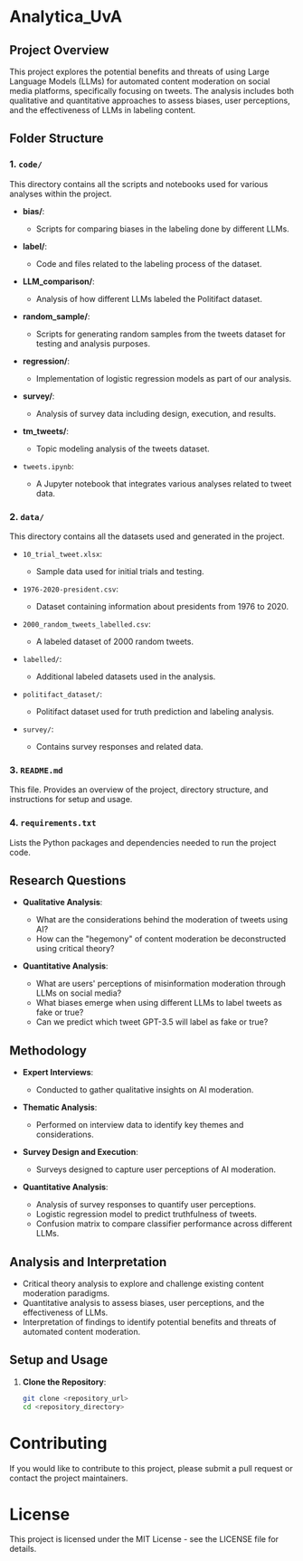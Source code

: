 # Analytica_UvA

## Project Overview
This project explores the potential benefits and threats of using Large Language Models (LLMs) for automated content moderation on social media platforms, specifically focusing on tweets. The analysis includes both qualitative and quantitative approaches to assess biases, user perceptions, and the effectiveness of LLMs in labeling content.

## Folder Structure
### 1. `code/`
This directory contains all the scripts and notebooks used for various analyses within the project.

- **bias/**: 
  - Scripts for comparing biases in the labeling done by different LLMs.
  
- **label/**:
  - Code and files related to the labeling process of the dataset.
  
- **LLM_comparison/**:
  - Analysis of how different LLMs labeled the Politifact dataset.
  
- **random_sample/**:
  - Scripts for generating random samples from the tweets dataset for testing and analysis purposes.
  
- **regression/**:
  - Implementation of logistic regression models as part of our analysis.
  
- **survey/**:
  - Analysis of survey data including design, execution, and results.
  
- **tm_tweets/**:
  - Topic modeling analysis of the tweets dataset.
  
- `tweets.ipynb`:
  - A Jupyter notebook that integrates various analyses related to tweet data.

### 2. `data/`
This directory contains all the datasets used and generated in the project.

- `10_trial_tweet.xlsx`:
  - Sample data used for initial trials and testing.

- `1976-2020-president.csv`:
  - Dataset containing information about presidents from 1976 to 2020.
  
- `2000_random_tweets_labelled.csv`:
  - A labeled dataset of 2000 random tweets.
  
- `labelled/`:
  - Additional labeled datasets used in the analysis.
  
- `politifact_dataset/`:
  - Politifact dataset used for truth prediction and labeling analysis.
  
- `survey/`:
  - Contains survey responses and related data.

### 3. `README.md`
This file. Provides an overview of the project, directory structure, and instructions for setup and usage.

### 4. `requirements.txt`
Lists the Python packages and dependencies needed to run the project code.

## Research Questions
- **Qualitative Analysis**:
  - What are the considerations behind the moderation of tweets using AI?
  - How can the "hegemony" of content moderation be deconstructed using critical theory?
  
- **Quantitative Analysis**:
  - What are users' perceptions of misinformation moderation through LLMs on social media?
  - What biases emerge when using different LLMs to label tweets as fake or true?
  - Can we predict which tweet GPT-3.5 will label as fake or true?

## Methodology
- **Expert Interviews**:
  - Conducted to gather qualitative insights on AI moderation.
  
- **Thematic Analysis**:
  - Performed on interview data to identify key themes and considerations.
  
- **Survey Design and Execution**:
  - Surveys designed to capture user perceptions of AI moderation.
  
- **Quantitative Analysis**:
  - Analysis of survey responses to quantify user perceptions.
  - Logistic regression model to predict truthfulness of tweets.
  - Confusion matrix to compare classifier performance across different LLMs.

## Analysis and Interpretation
- Critical theory analysis to explore and challenge existing content moderation paradigms.
- Quantitative analysis to assess biases, user perceptions, and the effectiveness of LLMs.
- Interpretation of findings to identify potential benefits and threats of automated content moderation.

## Setup and Usage
1. **Clone the Repository**:
   ```bash
   git clone <repository_url>
   cd <repository_directory>

# Contributing
If you would like to contribute to this project, please submit a pull request or contact the project maintainers.

# License
This project is licensed under the MIT License - see the LICENSE file for details.


